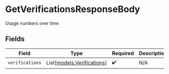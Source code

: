 # GetVerificationsResponseBody

Usage numbers over time


## Fields

| Field                                                    | Type                                                     | Required                                                 | Description                                              |
| -------------------------------------------------------- | -------------------------------------------------------- | -------------------------------------------------------- | -------------------------------------------------------- |
| `verifications`                                          | List[[models.Verifications](../models/verifications.md)] | :heavy_check_mark:                                       | N/A                                                      |
